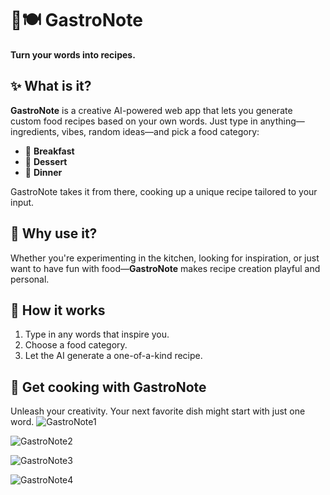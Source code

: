 # 🧠🍽️ GastroNote

**Turn your words into recipes.**

## ✨ What is it?

**GastroNote** is a creative AI-powered web app that lets you generate custom food recipes based on your own words. Just type in anything—ingredients, vibes, random ideas—and pick a food category:

- 🥐 **Breakfast**
- 🍰 **Dessert**
- 🍝 **Dinner**

GastroNote takes it from there, cooking up a unique recipe tailored to your input.

## 🎯 Why use it?

Whether you're experimenting in the kitchen, looking for inspiration, or just want to have fun with food—**GastroNote** makes recipe creation playful and personal.

## 🚀 How it works

1. Type in any words that inspire you.
2. Choose a food category.
3. Let the AI generate a one-of-a-kind recipe.

## 🍳 Get cooking with GastroNote

Unleash your creativity. Your next favorite dish might start with just one word.
![GastroNote1](https://github.com/user-attachments/assets/ac215967-0f9f-4143-8463-e4e26890a9ae)

![GastroNote2](https://github.com/user-attachments/assets/12e31f48-a83f-402b-9c69-07a4133b8c31)

![GastroNote3](https://github.com/user-attachments/assets/b369a909-a771-413e-9106-c58d36e9ad89)

![GastroNote4](https://github.com/user-attachments/assets/0fbb7268-a7a1-47b4-ad43-8a19c831b98e)



